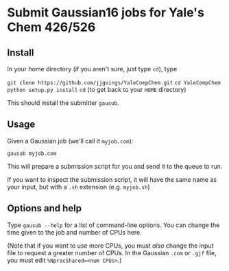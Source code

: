 # Submit Gaussian16 jobs for Yale's Chem 426/526

## Install

In your home directory (if you aren't sure, just type `cd`), type 

`git clone https://github.com/jjgoings/YaleCompChem.git`
`cd YaleCompChem`
`python setup.py install`
`cd` (to get back to your `HOME` directory)

This should install the submitter `gausub`.

## Usage

Given a Gaussian job (we'll call it `myjob.com`):

`gausub myjob.com`

This will prepare a submission script for you and send it to the queue to run.

If you want to inspect the submission script, it will have the same name as your input, but with a `.sh` extension (e.g. `myjob.sh`)

## Options and help

Type `gausub --help` for a list of command-line options. You can change the time given to the job and number of CPUs here. 

(Note that if you want to use more CPUs, you must *also* change the input file to request a greater number of CPUs. In the Gaussian `.com` or `.gjf` file, you must edit `%NprocShared=<num CPUs>`.)


